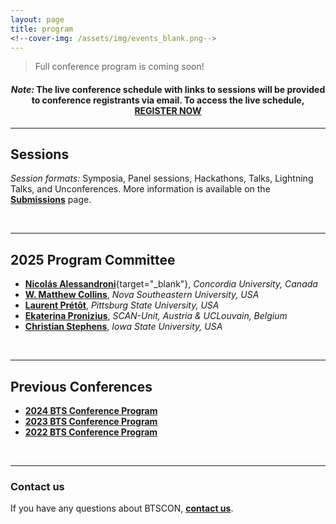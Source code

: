 ```yaml
---
layout: page
title: program
<!--cover-img: /assets/img/events_blank.png-->
---
```


> Full conference program is coming soon!

<h4 align="center"><i>Note:</i> The live conference schedule with links to sessions will be provided to conference registrants via email. To access the live schedule, <a href="{{site.baseurl}}/registration/">REGISTER NOW</a></h4>

<!--
<iframe src="" width="750" height="500"></iframe>

<h3><a href="" target="blank">View the 2025 BTS Conference Program here</a></h3>

> Note: Session times subject to change




<h2>2025 Program at a glance</h2>

>[Link to schedule]()

<iframe width='100%' height='500' src=""></iframe>

>Full conference program with meeting info and abstracts for all sessions will be sent to registrants soon!

<br>
-->


***

## Sessions

*Session formats:* Symposia, Panel sessions, Hackathons, Talks, Lightning Talks, and Unconferences. More information is available on the [**Submissions**]({{site.baseurl}}/submissions/) page.

<br>

***

## 2025 Program Committee
* [**Nicolás Alessandroni**](https://scholar.google.com/citations?user=O0JkchsAAAAJ&hl=en){target="_blank"}, *Concordia University, Canada*
* [**W. Matthew Collins**](https://psychology.nova.edu/faculty/profile/collins.html), *Nova Southeastern University, USA*
* [**Laurent Prétôt**](https://www.pittstate.edu/education/psychology-and-counseling/faculty-and-staff/laurent-pr%C3%A9t%C3%B4t.html), *Pittsburg State University, USA*
* [**Ekaterina Pronizius**](https://pronizius.com/), *SCAN-Unit, Austria & UCLouvain, Belgium*
* [**Christian Stephens**](https://www.linkedin.com/in/christian-stephens-30557722b/), *Iowa State University, USA*

<br>


***

## Previous Conferences

* <a href="https://docs.google.com/document/d/e/2PACX-1vRLOKvaZdo58azXRvuO6jT-9YdvJ6TqJa5Yz-rcp3nfI4w-FJlg_0T3zDk_W0vqPXD-NVonQdxa1-M5/pub" target="blank"><b>2024 BTS Conference Program</b></a>
* <a href="https://docs.google.com/document/d/1oaoYdM5wclx9PRBcThPSmPXMQvmGHZB2qbF-h7c_vok/edit?usp=sharing" target="blank"><b>2023 BTS Conference Program</b></a>
* <a href="https://docs.google.com/document/d/17m6t7or53uvFErIW_WHvegwlwV2Cq_rvG5ny-4cBkpM/edit?usp=sharing" target="blank"><b>2022 BTS Conference Program</b></a>

<br>

***

### Contact us
If you have any questions about BTSCON, [**contact us**]({{site.baseurl}}/contact/).

<br>
<br>

